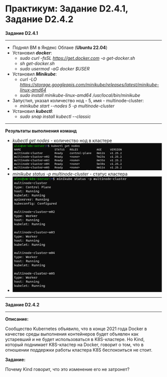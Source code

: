 # Практикум: Задание D2.4.1, Задание D2.4.2

**Задание D2.4.1**
___
- Поднял ВМ в Яндекс Облаке (**Ubuntu 22.04**)
- Установил _**docker**_:
  - _sudo curl -fsSL https://get.docker.com -o get-docker.sh_
  - _sh get-docker.sh_
  - _sudo usermod -aG docker $USER_
- Установил _**Minikube**_:
  - _curl -LO https://storage.googleapis.com/minikube/releases/latest/minikube-linux-amd64_
  - _sudo install minikube-linux-amd64 /usr/local/bin/minikube_
- Запустил, указал количество нод - 5, имя - multinode-cluster:
  - _minikube start --nodes 5 -p multinode-cluster_
- Установил _**kubectl**_:
  - _sudo snap install kubectl --classic_
___
**Результаты выполнения команд**
- _kubectl get nodes_ - количество нод в кластере
- ![minicube-nodes](./images/minicube-nodes.PNG)
- _minikube status -p multinode-cluster_ - статус кластера
- ![minicube-status](./images/minicube-status.PNG)
___

**Задание D2.4.2**
___
**Описание:**

Сообщество Kubernetes объявило, что в конце 2021 года Docker в качестве среды выполнения контейнеров будет объявлен как устаревший и не будет использоваться в K8S-кластере. Но Kind, который поднимает K8S-кластер на Docker, говорит о том, что в отношении поддержки работы кластера K8S беспокоиться не стоит.

**Задание:**

Почему Kind говорит, что это изменение его не затронет?

